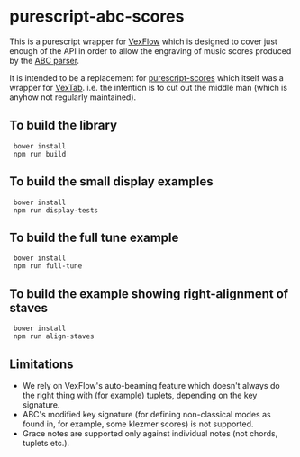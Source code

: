 purescript-abc-scores
=====================

This is a purescript wrapper for [VexFlow](http://www.vexflow.com/) which is designed to cover just enough of the API in order to allow the engraving of music scores produced by the [ABC parser](https://github.com/newlandsvalley/purescript-abc-parser).

It is intended to be a replacement for [purescript-scores](https://github.com/newlandsvalley/purescript-scores) which itself was a wrapper for [VexTab](http://www.vexflow.com/vextab). i.e. the intention is to cut out the middle man (which is anyhow not regularly maintained).

To build the library
--------------------

     bower install
     npm run build

To build the small display examples
-----------------------------------
     bower install
     npm run display-tests

To build the full tune example
------------------------------
     bower install
     npm run full-tune

To build the example showing right-alignment of staves
------------------------------------------------------
     bower install
     npm run align-staves

Limitations
-----------

*  We rely on VexFlow's auto-beaming feature which doesn't always do the right thing with (for example) tuplets, depending on the key signature.
*  ABC's modified key signature (for defining non-classical modes as found in, for example, some klezmer scores) is not supported.
*  Grace notes are supported only against individual notes (not chords, tuplets etc.).
